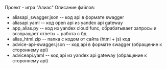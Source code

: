 Проект - игра "Алиас"
Описание файлов:
- aliasapi_swagger.json -- код api в формате swagger
- aliasapi.yaml -- код open api из yandex api gateway
- app_alias.py -- код из yandex cloud func, обрабатывает запросы и возвращает ответы + работа с бд
- alias_html.zip -- папка с кодом от сайта (html + js) код
- advice-api-swagger.json -- код api в формате swagger (обращение к стороннему api)
- adviceapi.yaml -- код api из yandex api gateway (обращение к стороннему api)
